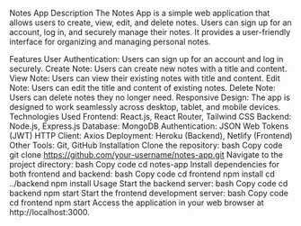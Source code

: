 
Notes App
Description
The Notes App is a simple web application that allows users to create, view, edit, and delete notes. Users can sign up for an account, log in, and securely manage their notes. It provides a user-friendly interface for organizing and managing personal notes.

Features
User Authentication: Users can sign up for an account and log in securely.
Create Note: Users can create new notes with a title and content.
View Note: Users can view their existing notes with title and content.
Edit Note: Users can edit the title and content of existing notes.
Delete Note: Users can delete notes they no longer need.
Responsive Design: The app is designed to work seamlessly across desktop, tablet, and mobile devices.
Technologies Used
Frontend: React.js, React Router, Tailwind CSS
Backend: Node.js, Express.js
Database: MongoDB
Authentication: JSON Web Tokens (JWT)
HTTP Client: Axios
Deployment: Heroku (Backend), Netlify (Frontend)
Other Tools: Git, GitHub
Installation
Clone the repository:
bash
Copy code
git clone https://github.com/your-username/notes-app.git
Navigate to the project directory:
bash
Copy code
cd notes-app
Install dependencies for both frontend and backend:
bash
Copy code
cd frontend
npm install
cd ../backend
npm install
Usage
Start the backend server:
bash
Copy code
cd backend
npm start
Start the frontend development server:
bash
Copy code
cd frontend
npm start
Access the application in your web browser at http://localhost:3000.
